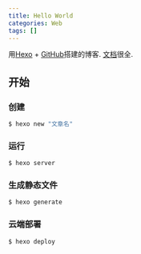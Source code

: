 ```yaml
---
title: Hello World
categories: Web
tags: []
---
```

用[Hexo](https://hexo.io/) + [GitHub](https://github.com/hexojs/hexo/issues)搭建的博客.
[文档](https://hexo.io/zh-cn/docs/index.html)很全.

## 开始

### 创建 

``` bash
$ hexo new "文章名"
```


### 运行

``` bash
$ hexo server
```


### 生成静态文件

``` bash
$ hexo generate
```


### 云端部署

``` bash
$ hexo deploy
```

